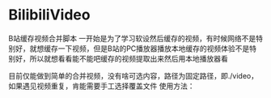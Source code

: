 # BilibiliVideo
B站缓存视频合并脚本
一开始是为了学习软设然后缓存的视频，有时候网络不是特别好，就想缓存一下视频，但是B站的PC播放器播放本地缓存的视频体验不是特别好，所以就想看看能不能吧缓存的视频提取出来然后用本地播放器看

目前仅能做到简单的合并视频，没有啥可选内容，路径为固定路径，即./video，如果遇见视频重复，肯能需要手工选择覆盖文件
使用方法：
